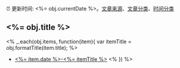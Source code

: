 :alarm_clock: 更新时间: <%= obj.currentDate %>。[文章来源](./README.md)、[文章分类](./TAGS.md)、[时间分类](./TIMELINE.md)

## <%= obj.title %>
<% _.each(obj.items, function(item){ var itemTitle = obj.formatTitle(item.title); %>
- [<%= item.date %>-<%= itemTitle %>](<%= item.link %>) <% }) %>